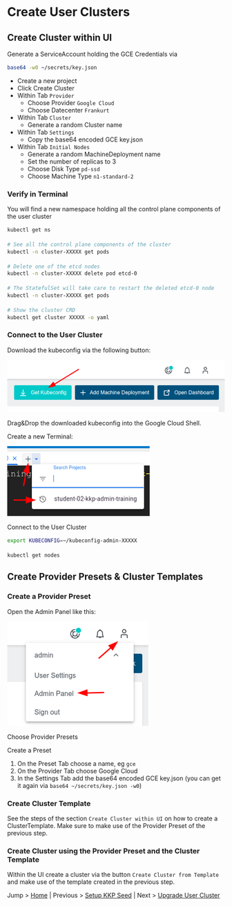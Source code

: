 # Create User Clusters

## Create Cluster within UI

Generate a ServiceAccount holding the GCE Credentials via

```bash
base64 -w0 ~/secrets/key.json
```

* Create a new project
* Click Create Cluster
* Within Tab `Provider`
    * Choose Provider `Google Cloud`
    * Choose Datecenter `Frankurt`
* Within Tab `Cluster`
    * Generate a random Cluster name
* Within Tab `Settings`
    * Copy the base64 encoded GCE key.json
* Within Tab `Initial Nodes`
    * Generate a random MachineDeployment name
    * Set the number of replicas to 3
    * Choose Disk Type `pd-ssd`
    * Choose Machine Type `n1-standard-2`

### Verify in Terminal

You will find a new namespace holding all the control plane components of the user cluster

```bash
kubectl get ns

# See all the control plane components of the cluster
kubectl -n cluster-XXXXX get pods 

# Delete one of the etcd nodes
kubectl -n cluster-XXXXX delete pod etcd-0

# The StatefulSet will take care to restart the deleted etcd-0 node
kubectl -n cluster-XXXXX get pods 

# Show the cluster CRD
kubectl get cluster XXXXX -o yaml
```

### Connect to the User Cluster

Download the kubeconfig via the following button:

![](../img/get_kubeconfig.png)

Drag&Drop the downloaded kubeconfig into the Google Cloud Shell.

Create a new Terminal:

![](../img/choose_project.png)

Connect to the User Cluster

```bash
export KUBECONFIG=~/kubeconfig-admin-XXXXX

kubectl get nodes
```

## Create Provider Presets & Cluster Templates

### Create a Provider Preset

Open the Admin Panel like this:

![](../img/admin_panel.png)

Choose Provider Presets

Create a Preset
1. On the Preset Tab choose a name, eg `gce`
1. On the Provider Tab choose Google Cloud
1. In the Settings Tab add the base64 encoded GCE key.json (you can get it again via `base64 ~/secrets/key.json -w0`)

### Create Cluster Template

See the steps of the section `Create Cluster within UI` on how to create a ClusterTemplate. Make sure to make use of the Provider Preset of the previous step.

### Create Cluster using the Provider Preset and the Cluster Template

Within the UI create a cluster via the button `Create Cluster from Template` and make use of the template created in the previous step.

Jump > [Home](../README.md) | Previous > [Setup KKP Seed](../04_setup_kkp_seed/README.md) | Next > [Upgrade User Cluster](../06_upgrade_user_cluster/README.md)
